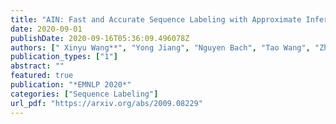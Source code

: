 ```yaml
---
title: "AIN: Fast and Accurate Sequence Labeling with Approximate Inference Network"
date: 2020-09-01
publishDate: 2020-09-16T05:36:09.496078Z
authors: [" Xinyu Wang**", "Yong Jiang", "Nguyen Bach", "Tao Wang", "Zhongqiang Huang", "Fei Huang","Kewei Tu"]
publication_types: ["1"]
abstract: ""
featured: true
publication: "*EMNLP 2020*"
categories: ["Sequence Labeling"]
url_pdf: "https://arxiv.org/abs/2009.08229"
---
```


